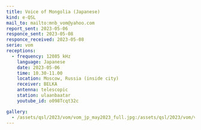 ```yaml
---
title: Voice of Mongolia (Japanese)
kind: e-QSL
mail_to: mailto:mnb_vom@yahoo.com
report_sent: 2023-05-06
responce_sent: 2023-05-08
responce_received: 2023-05-08
serie: vom
receptions:
  - frequency: 12085 kHz
    language: Japanese
    date: 2023-05-06
    time: 10.30-11.00
    location: Moscow, Russia (inside city)
    receiver: BELKA
    antenna: telescopic
    station: ulaanbaatar
    youtube_id: o098Tcqt32c

gallery:
  - /assets/qsl/2023/vom/vom_jp_may2023_full.jpg:/assets/qsl/2023/vom/vom_jp_may2023_small.jpg
---
```

